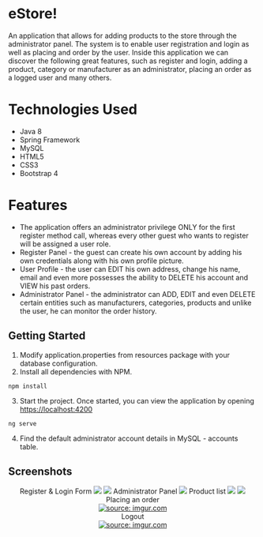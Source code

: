 # eStore!
An application that allows for adding products to the store through the administrator panel. 
The system is to enable user registration and login as well as placing and order by the user. 
Inside this application we can discover the following great features,
such as register and login, adding a product, category or manufacturer  as an administrator,
placing an order as a logged user and many others.

# Technologies Used
* Java 8
* Spring Framework
* MySQL
* HTML5
* CSS3
* Bootstrap 4

# Features
* The application offers an administrator privilege ONLY for the first register method call,
whereas every other guest who wants to register will be assigned a user role. 
* Register Panel - the guest can create his own account by adding his own credentials along with his own profile picture.
* User Profile -  the user can EDIT his own  address, change his name,
email and even more possesses the ability to DELETE his account and VIEW his past orders.
* Administrator Panel - the administrator can ADD, EDIT and even DELETE certain entities such as manufacturers, categories,
products and unlike the user, he can monitor the order history.

## Getting Started
1. Modify application.properties from resources package with your database configuration.
2. Install all dependencies with NPM.
``` 
npm install
```
3. Start the project. Once started, you can view the application by opening <https://localhost:4200>
``` 
ng serve
```
4. Find the default administrator account details in MySQL - accounts table.

## Screenshots
<p align="center">
Register & Login Form
  <img src=https://i.imgur.com/Id94uwu.png>
  <img src=https://i.imgur.com/ezLlRYT.png>
Administrator Panel
  <img src=https://i.imgur.com/9aYynta.png>
Product list
  <img src=https://i.imgur.com/ubegnM9.png>
  <img src=https://i.imgur.com/BszlydI.png>
Placing an order
<br>
  <a href="https://imgur.com/evulJdw"><img src="https://i.imgur.com/evulJdw.gif" title="source: imgur.com" /></a>
<br>
Logout
<br>
  <a href="https://imgur.com/LxnZkwn"><img src="https://i.imgur.com/LxnZkwn.gif" title="source: imgur.com" /></a>
</p>
